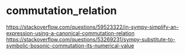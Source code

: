 # commutation_relation

https://stackoverflow.com/questions/59523322/in-sympy-simplify-an-expression-using-a-canonical-commutation-relation
https://stackoverflow.com/questions/53269231/sympy-substitute-to-symbolic-bosonic-commutation-its-numerical-value
